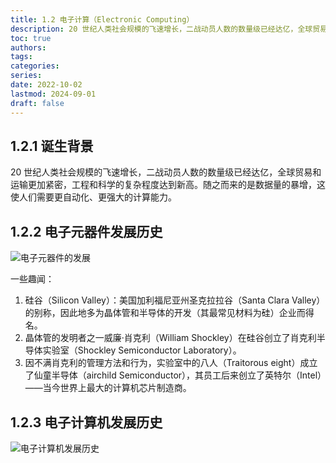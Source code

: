 ```yaml
---
title: 1.2 电子计算（Electronic Computing）
description: 20 世纪人类社会规模的飞速增长，二战动员人数的数量级已经达亿，全球贸易和运输更加紧密，工程和科学的复杂程度达到新高。随之而来的是数据量的暴增，这使人们需要更自动化、更强大的计算能力。
toc: true
authors:
tags:
categories:
series:
date: 2022-10-02
lastmod: 2024-09-01
draft: false
---
```


## 1.2.1 诞生背景

20 世纪人类社会规模的飞速增长，二战动员人数的数量级已经达亿，全球贸易和运输更加紧密，工程和科学的复杂程度达到新高。随之而来的是数据量的暴增，这使人们需要更自动化、更强大的计算能力。

## 1.2.2 电子元器件发展历史

![电子元器件的发展](https://zyin-1309341307.cos.ap-nanjing.myqcloud.com/note/2.png)

一些趣闻：

1. 硅谷（Silicon Valley）：美国加利福尼亚州圣克拉拉谷（Santa Clara Valley）的别称，因此地多为晶体管和半导体的开发（其最常见材料为硅）企业而得名。
2. 晶体管的发明者之一威廉·肖克利（William Shockley）在硅谷创立了肖克利半导体实验室（Shockley Semiconductor Laboratory）。
3. 因不满肖克利的管理方法和行为，实验室中的八人（Traitorous eight）成立了仙童半导体（airchild Semiconductor），其员工后来创立了英特尔（Intel）——当今世界上最大的计算机芯片制造商。

## 1.2.3 电子计算机发展历史

![电子计算机发展历史](https://zyin-1309341307.cos.ap-nanjing.myqcloud.com/note/3.png)